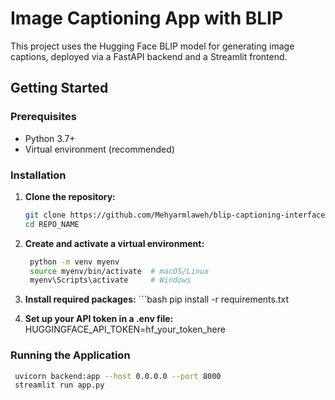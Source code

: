 # Image Captioning App with BLIP

This project uses the Hugging Face BLIP model for generating image captions, deployed via a FastAPI backend and a Streamlit frontend.

## Getting Started

### Prerequisites

- Python 3.7+
- Virtual environment (recommended)

### Installation

1. **Clone the repository:**
   ```bash
   git clone https://github.com/Mehyarmlaweh/blip-captioning-interface.git
   cd REPO_NAME

2. **Create and activate a virtual environment:**

   ```bash
    python -m venv myenv
    source myenv/bin/activate  # macOS/Linux
    myenv\Scripts\activate     # Windows


3. **Install required packages:**
       ```bash
    pip install -r requirements.txt


4. **Set up your API token in a .env file:**
    HUGGINGFACE_API_TOKEN=hf_your_token_here


### Running the Application


   ```bash
    uvicorn backend:app --host 0.0.0.0 --port 8000
    streamlit run app.py
